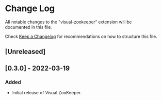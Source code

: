 # Change Log

All notable changes to the "visual-zookeeper" extension will be documented in this file.

Check [Keep a Changelog](http://keepachangelog.com/) for recommendations on how to structure this file.

## [Unreleased]


## [0.3.0] - 2022-03-19
### Added
- Initial release of Visual ZooKeeper.